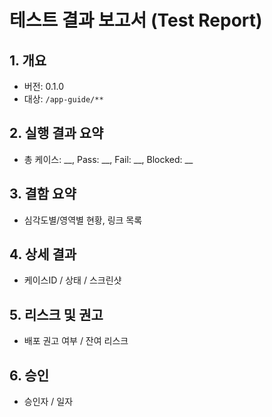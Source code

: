 # 테스트 결과 보고서 (Test Report)

## 1. 개요
- 버전: 0.1.0
- 대상: `/app-guide/**`

## 2. 실행 결과 요약
- 총 케이스: __, Pass: __, Fail: __, Blocked: __

## 3. 결함 요약
- 심각도별/영역별 현황, 링크 목록

## 4. 상세 결과
- 케이스ID / 상태 / 스크린샷

## 5. 리스크 및 권고
- 배포 권고 여부 / 잔여 리스크

## 6. 승인
- 승인자 / 일자
